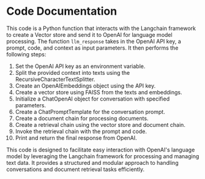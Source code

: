 # Code Documentation

This code is a Python function that interacts with the Langchain framework to create a Vector store and send it to OpenAI for language model processing. The function `llm_response` takes in the OpenAI API key, a prompt, code, and context as input parameters. It then performs the following steps:

1. Set the OpenAI API key as an environment variable.
2. Split the provided context into texts using the RecursiveCharacterTextSplitter.
3. Create an OpenAIEmbeddings object using the API key.
4. Create a vector store using FAISS from the texts and embeddings.
5. Initialize a ChatOpenAI object for conversation with specified parameters.
6. Create a ChatPromptTemplate for the conversation prompt.
7. Create a document chain for processing documents.
8. Create a retrieval chain using the vector store and document chain.
9. Invoke the retrieval chain with the prompt and code.
10. Print and return the final response from OpenAI.

This code is designed to facilitate easy interaction with OpenAI's language model by leveraging the Langchain framework for processing and managing text data. It provides a structured and modular approach to handling conversations and document retrieval tasks efficiently.